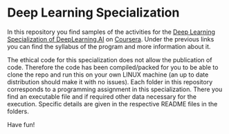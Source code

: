 # Deep Learning Specialization

In this repository you find samples of the activities for the [Deep Learning Specialization of DeepLearning.AI](https://www.deeplearning.ai/courses/deep-learning-specialization/) on [Coursera](https://www.coursera.org/specializations/deep-learning). Under the previous links you can find the syllabus of the program and more information about it.

The ethical code for this specialization does not allow the publication of code. Therefore the code has been compiled/packed for you to be able to clone the repo and run this on your own LINUX machine (an up to date distribution should make it with no issues). Each folder in this repository corresponds to a programming  assignment in this specialization. There you find an executable file and if required other data necessary for the execution. Specific details are given in the respective README files in the folders.

Have fun!
